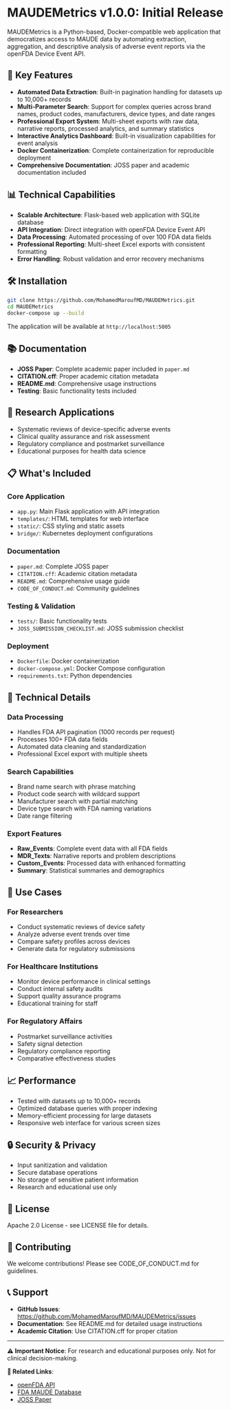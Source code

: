 # MAUDEMetrics v1.0.0: Initial Release

MAUDEMetrics is a Python-based, Docker-compatible web application that democratizes access to MAUDE data by automating extraction, aggregation, and descriptive analysis of adverse event reports via the openFDA Device Event API.

## 🚀 Key Features

- **Automated Data Extraction**: Built-in pagination handling for datasets up to 10,000+ records
- **Multi-Parameter Search**: Support for complex queries across brand names, product codes, manufacturers, device types, and date ranges
- **Professional Export System**: Multi-sheet exports with raw data, narrative reports, processed analytics, and summary statistics
- **Interactive Analytics Dashboard**: Built-in visualization capabilities for event analysis
- **Docker Containerization**: Complete containerization for reproducible deployment
- **Comprehensive Documentation**: JOSS paper and academic documentation included

## 📊 Technical Capabilities

- **Scalable Architecture**: Flask-based web application with SQLite database
- **API Integration**: Direct integration with openFDA Device Event API
- **Data Processing**: Automated processing of over 100 FDA data fields
- **Professional Reporting**: Multi-sheet Excel exports with consistent formatting
- **Error Handling**: Robust validation and error recovery mechanisms

## 🛠️ Installation

```bash
git clone https://github.com/MohamedMaroufMD/MAUDEMetrics.git
cd MAUDEMetrics
docker-compose up --build
```

The application will be available at `http://localhost:5005`

## 📚 Documentation

- **JOSS Paper**: Complete academic paper included in `paper.md`
- **CITATION.cff**: Proper academic citation metadata
- **README.md**: Comprehensive usage instructions
- **Testing**: Basic functionality tests included

## 🔬 Research Applications

- Systematic reviews of device-specific adverse events
- Clinical quality assurance and risk assessment
- Regulatory compliance and postmarket surveillance
- Educational purposes for health data science

## 📋 What's Included

### Core Application
- `app.py`: Main Flask application with API integration
- `templates/`: HTML templates for web interface
- `static/`: CSS styling and static assets
- `bridge/`: Kubernetes deployment configurations

### Documentation
- `paper.md`: Complete JOSS paper
- `CITATION.cff`: Academic citation metadata
- `README.md`: Comprehensive usage guide
- `CODE_OF_CONDUCT.md`: Community guidelines

### Testing & Validation
- `tests/`: Basic functionality tests
- `JOSS_SUBMISSION_CHECKLIST.md`: JOSS submission checklist

### Deployment
- `Dockerfile`: Docker containerization
- `docker-compose.yml`: Docker Compose configuration
- `requirements.txt`: Python dependencies

## 🔧 Technical Details

### Data Processing
- Handles FDA API pagination (1000 records per request)
- Processes 100+ FDA data fields
- Automated data cleaning and standardization
- Professional Excel export with multiple sheets

### Search Capabilities
- Brand name search with phrase matching
- Product code search with wildcard support
- Manufacturer search with partial matching
- Device type search with FDA naming variations
- Date range filtering

### Export Features
- **Raw_Events**: Complete event data with all FDA fields
- **MDR_Texts**: Narrative reports and problem descriptions
- **Custom_Events**: Processed data with enhanced formatting
- **Summary**: Statistical summaries and demographics

## 🎯 Use Cases

### For Researchers
- Conduct systematic reviews of device safety
- Analyze adverse event trends over time
- Compare safety profiles across devices
- Generate data for regulatory submissions

### For Healthcare Institutions
- Monitor device performance in clinical settings
- Conduct internal safety audits
- Support quality assurance programs
- Educational training for staff

### For Regulatory Affairs
- Postmarket surveillance activities
- Safety signal detection
- Regulatory compliance reporting
- Comparative effectiveness studies

## 📈 Performance

- Tested with datasets up to 10,000+ records
- Optimized database queries with proper indexing
- Memory-efficient processing for large datasets
- Responsive web interface for various screen sizes

## 🔒 Security & Privacy

- Input sanitization and validation
- Secure database operations
- No storage of sensitive patient information
- Research and educational use only

## 📄 License

Apache 2.0 License - see LICENSE file for details.

## 🤝 Contributing

We welcome contributions! Please see CODE_OF_CONDUCT.md for guidelines.

## 📞 Support

- **GitHub Issues**: https://github.com/MohamedMaroufMD/MAUDEMetrics/issues
- **Documentation**: See README.md for detailed usage instructions
- **Academic Citation**: Use CITATION.cff for proper citation

---

**⚠️ Important Notice**: For research and educational purposes only. Not for clinical decision-making.

**🔗 Related Links**:
- [openFDA API](https://open.fda.gov/apis/device/event/)
- [FDA MAUDE Database](https://www.fda.gov/medical-devices/mandatory-reporting-requirements-manufacturers-importers-and-device-user-facilities/manufacturer-and-user-facility-device-experience-maude)
- [JOSS Paper](paper.md) 